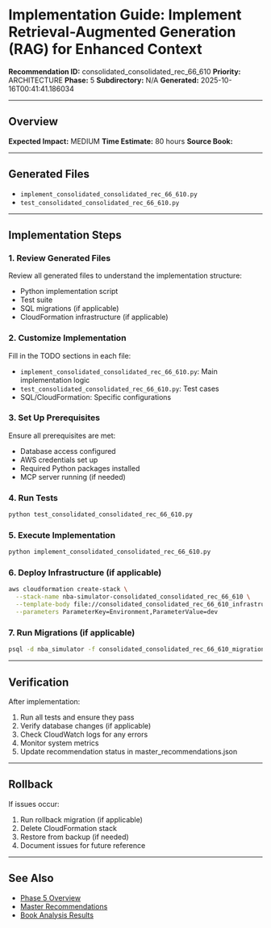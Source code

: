 # Implementation Guide: Implement Retrieval-Augmented Generation (RAG) for Enhanced Context

**Recommendation ID:** consolidated_consolidated_rec_66_610
**Priority:** ARCHITECTURE
**Phase:** 5
**Subdirectory:** N/A
**Generated:** 2025-10-16T00:41:41.186034

---

## Overview



**Expected Impact:** MEDIUM
**Time Estimate:** 80 hours
**Source Book:** 

---

## Generated Files

- `implement_consolidated_consolidated_rec_66_610.py`
- `test_consolidated_consolidated_rec_66_610.py`

---

## Implementation Steps

### 1. Review Generated Files

Review all generated files to understand the implementation structure:
- Python implementation script
- Test suite
- SQL migrations (if applicable)
- CloudFormation infrastructure (if applicable)

### 2. Customize Implementation

Fill in the TODO sections in each file:
- `implement_consolidated_consolidated_rec_66_610.py`: Main implementation logic
- `test_consolidated_consolidated_rec_66_610.py`: Test cases
- SQL/CloudFormation: Specific configurations

### 3. Set Up Prerequisites

Ensure all prerequisites are met:
- Database access configured
- AWS credentials set up
- Required Python packages installed
- MCP server running (if needed)

### 4. Run Tests

```bash
python test_consolidated_consolidated_rec_66_610.py
```

### 5. Execute Implementation

```bash
python implement_consolidated_consolidated_rec_66_610.py
```

### 6. Deploy Infrastructure (if applicable)

```bash
aws cloudformation create-stack \
  --stack-name nba-simulator-consolidated_consolidated_rec_66_610 \
  --template-body file://consolidated_consolidated_rec_66_610_infrastructure.yaml \
  --parameters ParameterKey=Environment,ParameterValue=dev
```

### 7. Run Migrations (if applicable)

```bash
psql -d nba_simulator -f consolidated_consolidated_rec_66_610_migration.sql
```

---

## Verification

After implementation:
1. Run all tests and ensure they pass
2. Verify database changes (if applicable)
3. Check CloudWatch logs for any errors
4. Monitor system metrics
5. Update recommendation status in master_recommendations.json

---

## Rollback

If issues occur:
1. Run rollback migration (if applicable)
2. Delete CloudFormation stack
3. Restore from backup (if needed)
4. Document issues for future reference

---

## See Also

- [Phase 5 Overview](/Users/ryanranft/nba-simulator-aws/docs/phases/phase_5/)
- [Master Recommendations](/Users/ryanranft/nba-mcp-synthesis/analysis_results/master_recommendations.json)
- [Book Analysis Results](/Users/ryanranft/nba-mcp-synthesis/analysis_results/)
